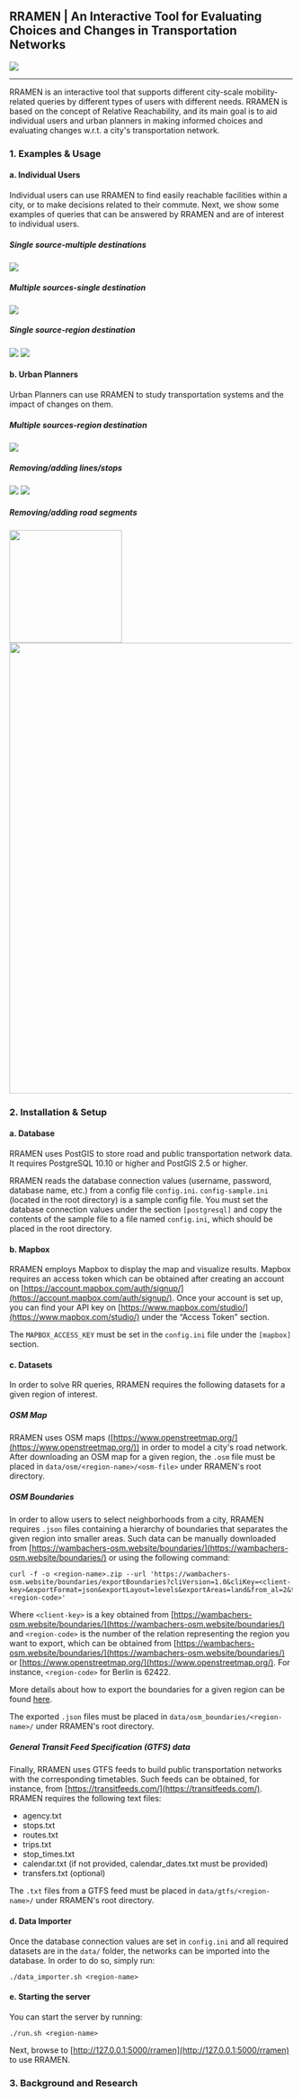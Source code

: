 ## RRAMEN | An Interactive Tool for Evaluating Choices and Changes in Transportation Networks
<kbd><img src="/images/rramen.png" /></kbd>

---

RRAMEN is an interactive tool that supports different city-scale mobility-related queries by different types of users with different needs. RRAMEN is based on the concept of Relative Reachability, and its main goal is to aid individual users and urban planners in making informed choices and evaluating changes w.r.t. a city's transportation network. 

### 1. Examples & Usage

#### a. Individual Users
Individual users can use RRAMEN to find easily reachable facilities within a city, or to make decisions related to their commute. Next, we show some examples of queries that can be answered by RRAMEN and are of interest to individual users.
##### Single source-multiple destinations
<kbd><img src="/images/ind-one-to-many-path.png" /></kbd>

##### Multiple sources-single destination
<kbd><img src="/images/ind-many-to-one.png" /></kbd>

##### Single source-region destination
<kbd><img src="/images/ind-one-to-region.png" /></kbd>
<kbd><img src="/images/ind-one-to-neig.png" /></kbd>

#### b. Urban Planners
Urban Planners can use RRAMEN to study transportation systems and the impact of changes on them.
##### Multiple sources-region destination
<kbd><img src="/images/plan-many-to-region.png" /></kbd>

##### Removing/adding lines/stops
<kbd><img src="/images/plan-many-to-region-line-removed.png" /></kbd>
<kbd><img src="/images/plan-many-to-region-remove-stop.png" /></kbd>


##### Removing/adding road segments
<kbd><img src="/images/plan-many-to-region-remove-seg-ex.png" width="200px" /></kbd> <kbd><img src="/images/plan-many-to-region-remove-seg.png" width="800px"/></kbd>

### 2. Installation & Setup
#### a. Database
RRAMEN uses PostGIS to store road and public transportation network data. 
It requires PostgreSQL 10.10 or higher and PostGIS 2.5 or higher.

RRAMEN reads the database connection values (username, password, database name, etc.) from a config file `config.ini`. `config-sample.ini` (located in the root directory) is a sample config file. You must set the database connection values under the section `[postgresql]` and copy the contents of the sample file to a file named `config.ini`, which should be placed in the root directory.

#### b. Mapbox
RRAMEN employs Mapbox to display the map and visualize results. Mapbox requires an access token which can be obtained after creating an account on [https://account.mapbox.com/auth/signup/](https://account.mapbox.com/auth/signup/). Once your account is set up, you can find your API key on [https://www.mapbox.com/studio/](https://www.mapbox.com/studio/) under the “Access Token” section.

The `MAPBOX_ACCESS_KEY` must be set in the `config.ini` file under the `[mapbox]` section.

#### c. Datasets
In order to solve RR queries, RRAMEN requires the following datasets for a given region of interest.
##### OSM Map
RRAMEN uses OSM maps ([https://www.openstreetmap.org/](https://www.openstreetmap.org/)) in order to model a city's road network.
After downloading an OSM map for a given region, the `.osm` file must be placed in `data/osm/<region-name>/<osm-file>` under RRAMEN's root directory.
##### OSM Boundaries
In order to allow users to select neighborhoods from a city, RRAMEN requires `.json` files containing a hierarchy of boundaries that separates the given region into smaller areas. Such data can be manually downloaded from [https://wambachers-osm.website/boundaries/](https://wambachers-osm.website/boundaries/) or using the following command:
```
curl -f -o <region-name>.zip --url 'https://wambachers-osm.website/boundaries/exportBoundaries?cliVersion=1.0&cliKey=<client-key>&exportFormat=json&exportLayout=levels&exportAreas=land&from_al=2&to_al=12&union=false&selected=<region-code>'
```
Where `<client-key>` is a key obtained from [https://wambachers-osm.website/boundaries/](https://wambachers-osm.website/boundaries/) and `<region-code>` is the number of the relation representing the region you want to export, which can be obtained from [https://wambachers-osm.website/boundaries/](https://wambachers-osm.website/boundaries/) or [https://www.openstreetmap.org/](https://www.openstreetmap.org/). For instance, `<region-code>` for Berlin is 62422.

More details about how to export the boundaries for a given region can be found [here](https://wambachers-osm.website/index.php/projekte/internationale-administrative-grenzen/boundaries-map-4-3-english).

The exported `.json` files must be placed in `data/osm_boundaries/<region-name>/` under RRAMEN's root directory.

##### General Transit Feed Specification (GTFS) data
Finally, RRAMEN uses GTFS feeds to build public transportation networks with the corresponding timetables. Such feeds can be obtained, for instance, from [https://transitfeeds.com/](https://transitfeeds.com/). 
RRAMEN requires the following text files:
* agency.txt
* stops.txt
* routes.txt
* trips.txt
* stop_times.txt
* calendar.txt (if not provided, calendar_dates.txt must be provided)
* transfers.txt (optional)

The `.txt` files from a GTFS feed must be placed in `data/gtfs/<region-name>/` under RRAMEN's root directory.

#### d. Data Importer
Once the database connection values are set in `config.ini` and all required datasets are in the `data/` folder, the networks can be imported into the database. In order to do so, simply run:
```
./data_importer.sh <region-name>
```

#### e. Starting the server
You can start the server by running:
```
./run.sh <region-name>
```
Next, browse to [http://127.0.0.1:5000/rramen](http://127.0.0.1:5000/rramen) to use RRAMEN.

### 3. Background and Research
